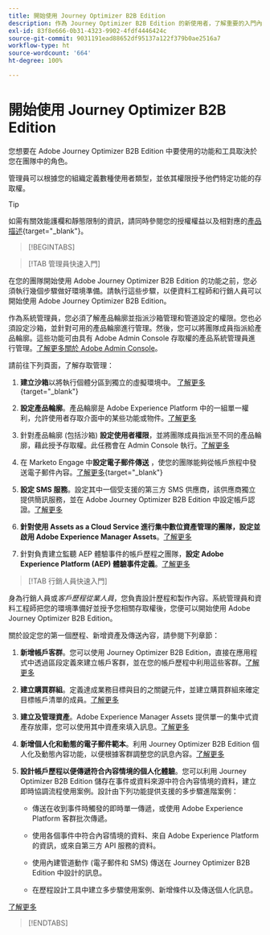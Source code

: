 ```yaml
---
title: 開始使用 Journey Optimizer B2B Edition
description: 作為 Journey Optimizer B2B Edition 的新使用者，了解重要的入門內容。
exl-id: 83f8e666-0b31-4323-9902-4fdf4446424c
source-git-commit: 9031191ead88652df95137a122f379b0ae2516a7
workflow-type: ht
source-wordcount: '664'
ht-degree: 100%

---
```


# 開始使用 Journey Optimizer B2B Edition

您想要在 Adobe Journey Optimizer B2B Edition 中要使用的功能和工具取決於您在團隊中的角色。

管理員可以根據您的組織定義數種使用者類型，並依其權限授予他們特定功能的存取權。

>[!TIP]
>
>如需有關效能護欄和靜態限制的資訊，請同時參閱您的授權權益以及相對應的[產品描述](https://helpx.adobe.com/tw/legal/product-descriptions/adobe-journey-optimizer-b2b.html){target="_blank"}。

>[!BEGINTABS]

>[!TAB 管理員快速入門]

在您的團隊開始使用 Adobe Journey Optimizer B2B Edition 的功能之前，您必須執行幾個步驟做好環境準備。請執行這些步驟，以便資料工程師和行銷人員可以開始使用 Adobe Journey Optimizer B2B Edition。

作為系統管理員，您必須了解產品輪廓並指派沙箱管理和管道設定的權限。您也必須設定沙箱，並針對可用的產品輪廓進行管理。然後，您可以將團隊成員指派給產品輪廓。這些功能可由具有 Adobe Admin Console 存取權的產品系統管理員進行管理。[了解更多關於 Adobe Admin Console](https://helpx.adobe.com/tw/enterprise/using/admin-console.html)。

請前往下列頁面，了解存取管理：

1. **建立沙箱**&#x200B;以將執行個體分區到獨立的虛擬環境中。 [了解更多](https://experienceleague.adobe.com/zh-hant/docs/experience-platform/sandbox/home#understanding-sandboxes){target="_blank"}

1. **設定產品輪廓**。產品輪廓是 Adobe Experience Platform 中的一組單一權利，允許使用者存取介面中的某些功能或物件。[了解更多](../admin/user-management.md#create-the-marketo-engage-product-profile)

1. 針對產品輪廓 (包括沙箱) **設定使用者權限**，並將團隊成員指派至不同的產品輪廓，藉此授予存取權。此任務會在 Admin Console 執行。[了解更多](../admin/user-management.md#create-a-user-group)

1. 在 Marketo Engage 中&#x200B;**設定電子郵件傳送** ，使您的團隊能夠從帳戶旅程中發送電子郵件內容。[了解更多](https://experienceleague.adobe.com/zh-hant/docs/marketo/using/getting-started/initial-setup/setup-steps#ensure-email-deliverability){target="_blank"}

1. **設定 SMS 服務**。設定其中一個受支援的第三方 SMS 供應商，該供應商獨立提供簡訊服務，並在 Adobe Journey Optimizer B2B Edition 中設定帳戶認證。[了解更多](../admin/configure-channels-sms.md)

1. **針對使用 Assets as a Cloud Service 進行集中數位資產管理的團隊，設定並啟用 Adobe Experience Manager Assets**。[了解更多](../admin/configure-aem-repositories.md)

1. 針對負責建立監聽 AEP 體驗事件的帳戶歷程之團隊，**設定 Adobe Experience Platform (AEP) 體驗事件定義**。[了解更多](../admin/configure-aep-events.md)

>[!TAB 行銷人員快速入門]

身為行銷人員或&#x200B;_客戶歷程從業人員_，您負責設計歷程和製作內容。系統管理員和資料工程師把您的環境準備好並授予您相關存取權後，您便可以開始使用 Adobe Journey Optimizer B2B Edition。

關於設定您的第一個歷程、新增資產及傳送內容，請參閱下列章節：

1. **新增帳戶客群**。您可以使用 Journey Optimizer B2B Edition，直接在應用程式中透過區段定義來建立帳戶客群，並在您的帳戶歷程中利用這些客群。[了解更多](../audiences/account-audience-overview.md)

1. **建立購買群組**。定義達成業務目標與目的之關鍵元件，並建立購買群組來確定目標帳戶清單的成員。[了解更多](../buying-groups/buying-groups-overview.md)

1. **建立及管理資產**。Adobe Experience Manager Assets 提供單一的集中式資產存放庫，您可以使用其中資產來填入訊息。[了解更多](../content/assets-overview.md)

1. **新增個人化和動態的電子郵件範本**。利用 Journey Optimizer B2B Edition 個人化及動態內容功能，以便根據客群調整您的訊息內容。[了解更多](../content/email-templates.md)

1. **設計帳戶歷程以便傳遞符合內容情境的個人化體驗**。您可以利用 Journey Optimizer B2B Edition 儲存在事件或資料來源中符合內容情境的資料，建立即時協調流程使用案例。設計由下列功能提供支援的多步驟進階案例：

   * 傳送在收到事件時觸發的即時單一傳遞，或使用 Adobe Experience Platform 客群批次傳遞。

   * 使用各個事件中符合內容情境的資料、來自 Adobe Experience Platform 的資訊，或來自第三方 API 服務的資料。

   * 使用內建管道動作 (電子郵件和 SMS) 傳送在 Journey Optimizer B2B Edition 中設計的訊息。

   * 在歷程設計工具中建立多步驟使用案例、新增條件以及傳送個人化訊息。

[了解更多](../journeys/journey-overview.md)

>[!ENDTABS]
